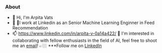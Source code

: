 ### About

- 👋 Hi, I'm Arpita Vats
- 💼 🎵I work at Linkedin as an Senior Machine Learning Enginner in Feed Recommendation
- 📫 https://www.linkedin.com/in/arpita-v-0a14a422/
👯 I'm interested in collaborating with fellow enthusiasts in the field of AI, feel free to shoot me an [email](arpita.vats09@gmail.com)! 
👉🏼 ***Follow me on [LinkedIn](https://www.linkedin.com/in/arpita-v-0a14a422/) 

